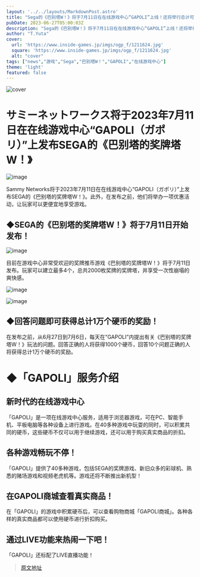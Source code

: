 ```yaml
---
layout: '../../layouts/MarkdownPost.astro'
title: "Sega的《巴别塔W！》将于7月11日在在线游戏中心“GAPOLI”上线！还将举行总计可获得1万枚硬币的活动！"
pubDate: 2023-06-27T05:00:03Z
description: "Sega的《巴别塔W！》将于7月11日在在线游戏中心“GAPOLI”上线！还将举行总计可获得1万枚硬币的活动！"
author: "T.Yuta"
cover:
  url: 'https://www.inside-games.jp/imgs/ogp_f/1211624.jpg'
  square: 'https://www.inside-games.jp/imgs/ogp_f/1211624.jpg'
  alt: "cover"
tags: ["news","游戏","Sega","巴别塔W！","GAPOLI","在线游戏中心"]
theme: 'light'
featured: false
---
```

![cover](https://www.inside-games.jp/imgs/ogp_f/1211624.jpg)

# サミーネットワークス将于2023年7月11日在在线游戏中心“GAPOLI（ガポリ）”上发布SEGA的《巴别塔的奖牌塔W！》

![image](https://www.inside-games.jp/imgs/zoom/1211553.jpg)

Sammy Networks将于2023年7月11日在在线游戏中心“GAPOLI（ガポリ）”上发布SEGA的《巴别塔的奖牌塔W！》。此外，在发布之前，他们将举办一项优惠活动，让玩家可以更便宜地享受游戏。

## ◆SEGA的《巴别塔的奖牌塔W！》将于7月11日开始发布！

![image](https://www.inside-games.jp/imgs/zoom/1211535.png)

目前在游戏中心非常受欢迎的奖牌推币游戏《巴别塔的奖牌塔W！》将于7月11日发布。玩家可以建立最多4个，总共2000枚奖牌的奖牌塔，并享受一次性崩塌的爽快感。

![image](https://www.inside-games.jp/imgs/zoom/1211547.png)

![image](https://www.inside-games.jp/imgs/zoom/1211548.png)

## ◆回答问题即可获得总计1万个硬币的奖励！

在发布之前，从6月27日到7月6日，每天在“GAPOLI”内提出有关《巴别塔的奖牌塔W！》玩法的问题。回答正确的人将获得1000个硬币，回答10个问题正确的人将获得总计1万个硬币的奖励。
# ◆「GAPOLI」服务介绍

## 新时代的在线游戏中心

「GAPOLI」是一项在线游戏中心服务，适用于浏览器游戏，可在PC、智能手机、平板电脑等各种设备上进行游戏。在40多种游戏中玩耍的同时，可以积累共同的硬币，这些硬币不仅可以用于继续游戏，还可以用于购买真实商品的折扣。

## 各种游戏畅玩不停！

「GAPOLI」提供了40多种游戏，包括SEGA的奖牌游戏、新旧众多的彩球机、熟悉的赌场游戏和视频老虎机等。游戏还将不断推出新机型！

## 在GAPOLI商城查看真实商品！

在「GAPOLI」的游戏中积累硬币后，可以查看购物商城「GAPOLI商城」。各种各样的真实商品都可以使用硬币进行折扣购买。

## 通过LIVE功能来热闹一下吧！

「GAPOLI」还标配了LIVE直播功能！

>[原文地址](https://www.inside-games.jp/article/2023/06/27/146833.html)  